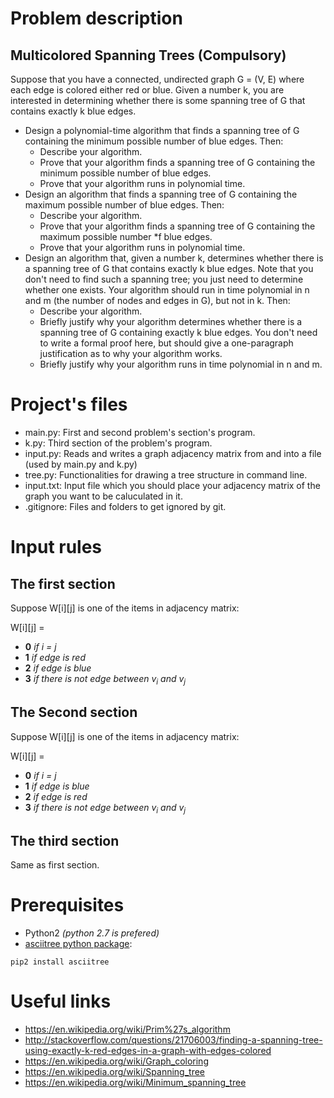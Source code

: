 # Problem description
## Multicolored Spanning Trees (Compulsory)
Suppose that you have a connected, undirected graph G = (V, E) where each edge is colored either red or blue.
Given a number k, you are interested in determining whether there is some spanning tree of G that contains
exactly k blue edges.
* Design a polynomial-time algorithm that finds a spanning tree of G containing the minimum possible number of blue edges. Then:
  * Describe your algorithm.
  * Prove that your algorithm finds a spanning tree of G containing the minimum possible number of blue edges.
  * Prove that your algorithm runs in polynomial time.
* Design an algorithm that finds a spanning tree of G containing the maximum possible number of blue edges. Then:
  * Describe your algorithm.
  * Prove that your algorithm finds a spanning tree of G containing the maximum possible number
  *f blue edges.
  * Prove that your algorithm runs in polynomial time.
* Design an algorithm that, given a number k, determines whether there is a spanning tree of G
that contains exactly k blue edges. Note that you don't need to find such a spanning tree; you just need
to determine whether one exists. Your algorithm should run in time polynomial in n and m (the number
of nodes and edges in G), but not in k. Then:
  * Describe your algorithm.
  * Briefly justify why your algorithm determines whether there is a spanning tree of G containing
  exactly k blue edges. You don't need to write a formal proof here, but should give a one-paragraph
  justification as to why your algorithm works.
  * Briefly justify why your algorithm runs in time polynomial in n and m.


# Project's files

* main.py: First and second problem's section's program.
* k.py: Third section of the problem's program.
* input.py: Reads and writes a graph adjacency matrix from and into a file (used by main.py and k.py)
* tree.py: Functionalities for drawing a tree structure in command line.
* input.txt: Input file which you should place your adjacency matrix of the graph you want to be caluculated in it.
* .gitignore: Files and folders to get ignored by git.



# Input rules

## The first section
Suppose W[i][j] is one of the items in adjacency matrix:

W[i][j] =
* **0** *if i = j*
* **1** *if edge is red*
* **2** *if edge is blue*
* **3** *if there is not edge between v<sub>i</sub> and v<sub>j</sub>*


## The Second section
Suppose W[i][j] is one of the items in adjacency matrix:

W[i][j] =
* **0** *if i = j*
* **1** *if edge is blue*
* **2** *if edge is red*
* **3** *if there is not edge between v<sub>i</sub> and v<sub>j</sub>*


## The third section
Same as first section.


# Prerequisites
* Python2 *(python 2.7 is prefered)*
* [asciitree python package](https://github.com/mbr/asciitree):
```
pip2 install asciitree
```

# Useful links
* https://en.wikipedia.org/wiki/Prim%27s_algorithm
* http://stackoverflow.com/questions/21706003/finding-a-spanning-tree-using-exactly-k-red-edges-in-a-graph-with-edges-colored
* https://en.wikipedia.org/wiki/Graph_coloring
* https://en.wikipedia.org/wiki/Spanning_tree
* https://en.wikipedia.org/wiki/Minimum_spanning_tree
